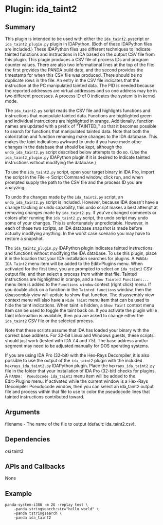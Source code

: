 Plugin: ida_taint2
===========

Summary
-------
This plugin is intended to be used with either the `ida_taint2.py`script or `ida_taint2_plugin.py` plugin in IDAPython.  (Both of these IDAPython files are included.)  These IDAPython files use different techniques to indicate tainted functions and instructions in IDA based on the output CSV file from this plugin. This plugin produces a CSV file of process IDs and program counter values. There are also two informational lines at the top of the file:  the first provides the PANDA build date, and the second provides the timestamp for when this CSV file was produced. There should be no duplicate rows in the file. An entry in the CSV file indicates that the instruction at the PC manipulated tainted data. The PID is needed because the reported addresses are virtual addresses and so one address may be in two different processes. A process ID of 0 indicates the system is in kernel mode.

The `ida_taint2.py` script reads the CSV file and highlights functions and instructions that manipulate tainted data. Functions are highlighted green and individual instructions are highlighted in orange. Additionally, function names are updated with a prefix of "TAINTED_" so that it becomes possible to search for functions that manipulated tainted data.  Note that both the colorization and function renaming make changes to the IDA database.  This makes the taint indications awkward to undo if you have made other changes in the database that should be kept, although the `undo_ida_taint2.py` script described below attempts to do so.  (Use the `ida_taint2_plugin.py` IDAPython plugin if it is desired to indicate tainted instructions without modifying the database.)

To use the `ida_taint2.py` script, open your target binary in IDA Pro, import the script in the File -> Script Command window, click run, and when prompted supply the path to the CSV file and the process ID you are analyzing.

To undo the changes made by the `ida_taint2.py` script, an `undo_ida_taint2.py` script is included. However, because IDA doesn't have a change tracking or undo capability, this undo script makes a best attempt at removing changes made by `ida_taint2.py`. If you've changed comments or colors after running the `ida_taint2.py` script, the undo script may undo some of your changes. This is unfortunately unpredictable. However, in each of these two scripts, an IDA database snapshot is made before actually modifying anything. In the worst case scenario you may have to restore a snapshot.

The `ida_taint2_plugin.py` IDAPython plugin indicates tainted instructions and functions without modifying the IDA database.  To use this plugin, place it in the location that your IDA installation searches for plugins.  A `PANDA:  IDA Taint2` menu item will be added to the Edit>Plugins menu.  When activated for the first time, you are prompted to select an `ida_taint2` CSV output file, and then select a process from within that file.  Tainted instructions are highlighted in orange, and a `Show Tainted Functions...` menu item is added to the `Functions window` context (right click) menu.  If you double click on a function in the `Tainted functions` window, then the disassembly view will update to show that function.  The disassembly view context menu will also have a `Hide Taint` menu item that can be used to hide the taint indications.  When taint is hidden, a `Show Taint` context menu item can be used to toggle the taint back on.  If you activate the plugin while taint information is available, then you are asked to change either the `ida_taint2` CSV file or the selected process.

Note that these scripts assume that IDA has loaded your binary with the correct base address.  For 32-bit Linux and Windows guests, these scripts should just work (tested with IDA 7.4 and 7.5).  The base address and/or segment may need to be adjusted manually for DOS operating systems.

If you are using IDA Pro (32-bit) with the Hex-Rays Decompiler, it is also possible to use the output of the `ida_taint2` plugin with the included `hexrays_ida_taint2.py` IDAPython plugin.  Place the `hexrays_ida_taint2.py` file in the folder that your installation of IDA Pro (32-bit) checks for plugins.  A `PANDA:  Pseudocode ida_taint2` menu item will be added to the Edit>Plugins menu.  If activated while the current window is a Hex-Rays Decompiler Pseudocode window, then you can select an ida_taint2 output file and process within that file to use to color the pseudocode lines that tainted instructions contributed toward.

Arguments
---------
filename - The name of the file to output (default: ida_taint2.csv).

Dependencies
------------
osi
taint2

APIs and Callbacks
------------------
None

Example
-------
```
panda-system-i386 -m 2G -replay test \
    -panda stringsearch:str="hello world" \
    -panda tstringsearch \
    -panda ida_taint2
```
